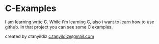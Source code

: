 C-Examples
==========

I am learning write C.
While i'm learning C, also i want to learn how to use github.
In that project you can see some C examples.

created by ctanyildiz
c.tanyildiz@gmail.com
